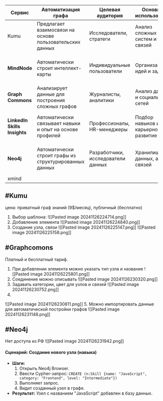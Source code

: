 
| **Сервис**                   | **Автоматизация графа**                                  | **Целевая аудитория**              | **Основное использование**          | **Особенности**                                     | **Стоимость**                                     |
| ---------------------------- | -------------------------------------------------------- | ---------------------------------- | ----------------------------------- | --------------------------------------------------- | ------------------------------------------------- |
| Kumu                         | Предлагает взаимосвязи на основе пользовательских данных | Исследователи, стратеги            | Анализ сложных систем и связей      | Простая визуализация сложных структур               | Freemium, от $9/мес                               |
| **MindNode**                 | Автоматически строит интеллект-карты                     | Индивидуальные пользователи        | Организация идей и задач            | Удобный интерфейс, фокус на интеллект-картах        | Разовая покупка (~$20–40)                         |
| **Graph Commons**            | Анализирует данные для построения сложных графов         | Журналисты, аналитики              | Анализ данных и социальных сетей    | Интерактивные графики, API для данных               | Freemium, от $9/мес                               |
| **LinkedIn Skills Insights** | Автоматически связывает навыки и опыт на основе профилей | Профессионалы, HR-менеджеры        | Подбор навыков и карьерное развитие | Использует большие данные LinkedIn для рекомендаций | Бесплатно (в рамках LinkedIn)                     |
| **Neo4j**                    | Автоматически строит графы из структурированных данных   | Разработчики, исследователи данных | Хранилище данных, анализ связей     | Графовая база данных с мощными алгоритмами          | Бесплатно (Community), от $500/мес для Enterprise |
| xmind                        |                                                          |                                    |                                     |                                                     |                                                   |

## #Kumu 
цена: приватный граф знаний (9$/месяц), публичный (бесплатно)
1. Выбор шаблона:
![[Pasted image 20241126224714.png]]
2. Добавление элемента
![[Pasted image 20241126224840.png]]
3. Создание узла, связи
![[Pasted image 20241126225147.png]]
![[Pasted image 20241126225158.png]]
## #Graphcomons
Платный и бесплатный тариф.
1. При добавлении элемента можно указать тип узла и название
	![[Pasted image 20241126225801.png]]
2. Соединение можно описывать
![[Pasted image 20241126230320.png]]
3. Задавать категории, цвет для узлов и связей
![[Pasted image 20241126230752.png]]
4. 
![[Pasted image 20241126230811.png]]
5. Можно импортировать данные для автоматической постройки графов
![[Pasted image 20241126231148.png]]
## #Neo4j
Нет доступа из РФ
![[Pasted image 20241126231942.png]]
#### **Сценарий: Создание нового узла (навыка)**
- **Шаги:**
    1. Открыть Neo4j Browser.
    2. Ввести Cypher-запрос:
        `CREATE (n:Skill {name: "JavaScript", category: "Frontend", level: "Intermediate"})`
    3. Выполняет запрос.
    4. Видит созданный узел в графе.
- **Результат:** Узел с названием "JavaScript" добавлен в базу данных.